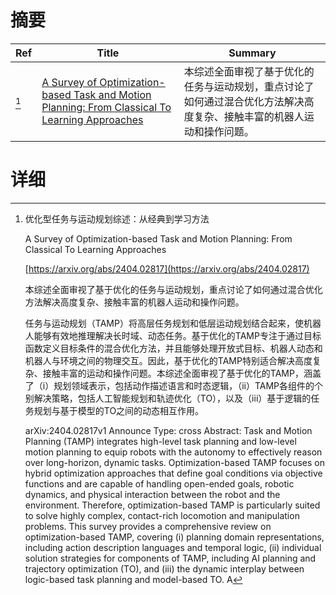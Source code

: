 # 摘要

| Ref | Title | Summary |
| --- | --- | --- |
| [^1] | [A Survey of Optimization-based Task and Motion Planning: From Classical To Learning Approaches](https://arxiv.org/abs/2404.02817) | 本综述全面审视了基于优化的任务与运动规划，重点讨论了如何通过混合优化方法解决高度复杂、接触丰富的机器人运动和操作问题。 |

# 详细

[^1]: 优化型任务与运动规划综述：从经典到学习方法

    A Survey of Optimization-based Task and Motion Planning: From Classical To Learning Approaches

    [https://arxiv.org/abs/2404.02817](https://arxiv.org/abs/2404.02817)

    本综述全面审视了基于优化的任务与运动规划，重点讨论了如何通过混合优化方法解决高度复杂、接触丰富的机器人运动和操作问题。

    

    任务与运动规划（TAMP）将高层任务规划和低层运动规划结合起来，使机器人能够有效地推理解决长时域、动态任务。基于优化的TAMP专注于通过目标函数定义目标条件的混合优化方法，并且能够处理开放式目标、机器人动态和机器人与环境之间的物理交互。因此，基于优化的TAMP特别适合解决高度复杂、接触丰富的运动和操作问题。本综述全面审视了基于优化的TAMP，涵盖了（i）规划领域表示，包括动作描述语言和时态逻辑，（ii）TAMP各组件的个别解决策略，包括人工智能规划和轨迹优化（TO），以及（iii）基于逻辑的任务规划与基于模型的TO之间的动态相互作用。

    arXiv:2404.02817v1 Announce Type: cross  Abstract: Task and Motion Planning (TAMP) integrates high-level task planning and low-level motion planning to equip robots with the autonomy to effectively reason over long-horizon, dynamic tasks. Optimization-based TAMP focuses on hybrid optimization approaches that define goal conditions via objective functions and are capable of handling open-ended goals, robotic dynamics, and physical interaction between the robot and the environment. Therefore, optimization-based TAMP is particularly suited to solve highly complex, contact-rich locomotion and manipulation problems. This survey provides a comprehensive review on optimization-based TAMP, covering (i) planning domain representations, including action description languages and temporal logic, (ii) individual solution strategies for components of TAMP, including AI planning and trajectory optimization (TO), and (iii) the dynamic interplay between logic-based task planning and model-based TO. A 
    

